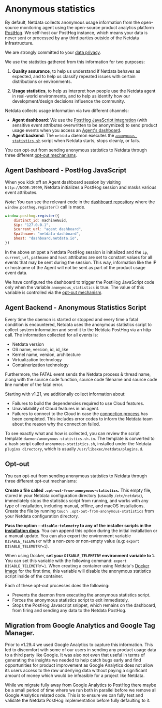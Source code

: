 <!--
---
title: "Anonymous statistics"
custom_edit_url: https://github.com/netdata/netdata/edit/master/docs/anonymous-statistics.md
---
-->

# Anonymous statistics

By default, Netdata collects anonymous usage information from the open-source monitoring agent using the open-source
product analytics platform [PostHog](https://github.com/PostHog/posthog). We self-host our PostHog instance, which means
your data is never sent or processed by any third parties outside of the Netdata infrastructure.

We are strongly committed to your [data privacy](https://netdata.cloud/data-privacy/).

We use the statistics gathered from this information for two purposes:

1.  **Quality assurance**, to help us understand if Netdata behaves as expected, and to help us classify repeated
     issues with certain distributions or environments.

2.  **Usage statistics**, to help us interpret how people use the Netdata agent in real-world environments, and to help
     us identify how our development/design decisions influence the community.

Netdata collects usage information via two different channels:

-   **Agent dashboard**: We use the [PostHog JavaScript integration](https://posthog.com/docs/integrations/js-integration) (with sensitive event attributes overwritten to be anonymized) to send product usage events when you access an [Agent's dashboard](/web/gui/README.md).
-   **Agent backend**: The `netdata` daemon executes the [`anonymous-statistics.sh`](https://github.com/netdata/netdata/blob/6469cf92724644f5facf343e4bdd76ac0551a418/daemon/anonymous-statistics.sh.in) script when Netdata starts, stops cleanly, or fails.

You can opt-out from sending anonymous statistics to Netdata through three different [opt-out mechanisms](#opt-out).

## Agent Dashboard - PostHog JavaScript

When you kick off an Agent dashboard session by visiting `http://NODE:19999`, Netdata initializes a PostHog session and masks various event attributes.

_Note_: You can see the relevant code in the [dashboard repository](https://github.com/netdata/dashboard/blob/master/src/domains/global/sagas.ts#L107) where the `window.posthog.register()` call is made.  

```JavaScript
window.posthog.register({
    distinct_id: machineGuid,
    $ip: "127.0.0.1",
    $current_url: "agent dashboard",
    $pathname: "netdata-dashboard",
    $host: "dashboard.netdata.io",
})
```

In the above snippet a Netdata PostHog session is initialized and the `ip`, `current_url`, `pathname` and `host` attributes are set to constant values for all events that may be sent during the session. This way, information like the IP or hostname of the Agent will not be sent as part of the product usage event data.

We have configured the dashboard to trigger the PostHog JavaScript code only when the variable `anonymous_statistics` is true. The value of this
variable is controlled via the [opt-out mechanism](#opt-out).

## Agent Backend - Anonymous Statistics Script

Every time the daemon is started or stopped and every time a fatal condition is encountered, Netdata uses the anonymous
statistics script to collect system information and send it to the Netdata PostHog via an http call. The information collected for all
events is:

-   Netdata version
-   OS name, version, id, id_like
-   Kernel name, version, architecture
-   Virtualization technology 
-   Containerization technology 

Furthermore, the FATAL event sends the Netdata process & thread name, along with the source code function, source code
filename and source code line number of the fatal error.

Starting with v1.21, we additionally collect information about:

-   Failures to build the dependencies required to use Cloud features.
-   Unavailability of Cloud features in an agent.
-   Failures to connect to the Cloud in case the [connection process](/claim/README.md) has been completed. This includes error codes
    to inform the Netdata team about the reason why the connection failed.

To see exactly what and how is collected, you can review the script template `daemon/anonymous-statistics.sh.in`. The
template is converted to a bash script called `anonymous-statistics.sh`, installed under the Netdata `plugins
directory`, which is usually `/usr/libexec/netdata/plugins.d`. 

## Opt-out

You can opt-out from sending anonymous statistics to Netdata through three different opt-out mechanisms:

**Create a file called `.opt-out-from-anonymous-statistics`.** This empty file, stored in your Netdata configuration
directory (usually `/etc/netdata`), immediately stops the statistics script from running, and works with any type of
installation, including manual, offline, and macOS installations. Create the file by running `touch
.opt-out-from-anonymous-statistics` from your Netdata configuration directory.

**Pass the option `--disable-telemetry` to any of the installer scripts in the [installation
docs](/packaging/installer/README.md).** You can append this option during the initial installation or a manual
update. You can also export the environment variable `DISABLE_TELEMETRY` with a non-zero or non-empty value
(e.g: `export DISABLE_TELEMETRY=1`).

When using Docker, **set your `DISABLE_TELEMETRY` environment variable to `1`.** You can set this variable with the following
command: `export DISABLE_TELEMETRY=1`. When creating a container using Netdata's [Docker
image](/packaging/docker/README.md#create-a-new-netdata-agent-container) for the first time, this variable will disable
the anonymous statistics script inside of the container.

Each of these opt-out processes does the following:

-   Prevents the daemon from executing the anonymous statistics script.
-   Forces the anonymous statistics script to exit immediately.
-   Stops the PostHog Javascript snippet, which remains on the dashboard, from firing and sending any data to the Netdata PostHog.

## Migration from Google Analytics and Google Tag Manager.

Prior to v1.29.4 we used Google Analytics to capture this information. This led to discomfort with some of our users in sending any product usage data to a third party like Google. It was also not even that useful in terms of generating the insights we needed to help catch bugs early and find opportunities for product improvement as Google Analytics does not allow its users access to the raw underlying data without paying a significant amount of money which would be infeasible for a project like Netdata.

While we migrate fully away from Google Analytics to PostHog there maybe be a small period of time where we run both in parallel before we remove all Google Analytics related code. This is to ensure we can fully test and validate the Netdata PostHog implementation before fully defaulting to it.

